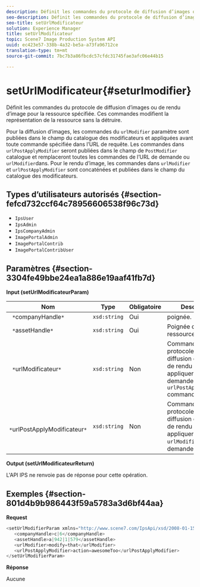 ```yaml
---
description: Définit les commandes du protocole de diffusion d’images ou de rendu d’image pour la ressource spécifiée. Ces commandes modifient la représentation de la ressource sans la détruire.
seo-description: Définit les commandes du protocole de diffusion d’images ou de rendu d’image pour la ressource spécifiée. Ces commandes modifient la représentation de la ressource sans la détruire.
seo-title: setUrlModificateur
solution: Experience Manager
title: setUrlModificateur
topic: Scene7 Image Production System API
uuid: ec423e57-338b-4a32-be5a-a73fa96712ce
translation-type: tm+mt
source-git-commit: 7bc7b3a86fbcdc57cfdc31745fae3afc06e44b15

---
```



# setUrlModificateur{#seturlmodifier}

Définit les commandes du protocole de diffusion d’images ou de rendu d’image pour la ressource spécifiée. Ces commandes modifient la représentation de la ressource sans la détruire.

Pour la diffusion d’images, les commandes du `urlModifier` paramètre sont publiées dans le champ du catalogue des modificateurs et appliquées avant toute commande spécifiée dans l’URL de requête. Les commandes dans `urlPostApplyModifier` seront publiées dans le champ de `PostModifier` catalogue et remplaceront toutes les commandes de l’URL de demande ou `urlModifier`dans. Pour le rendu d’image, les commandes dans `urlModifier` et `urlPostApplyModifier` sont concaténées et publiées dans le champ du catalogue des modificateurs.

## Types d’utilisateurs autorisés {#section-fefcd732ccf64c78956606538f96c73d}

* `IpsUser`
* `IpsAdmin`
* `IpsCompanyAdmin`
* `ImagePortalAdmin`
* `ImagePortalContrib`
* `ImagePortalContribUser`

## Paramètres {#section-3304fe49bbe24ea1a886e19aaf41fb7d}

**Input (setUrlModificateurParam)**

| Nom | Type | Obligatoire | Description |
|---|---|---|---|
| ` *`companyHandle`*` | `xsd:string` | Oui |  poignée. |
| ` *`assetHandle`*` | `xsd:string` | Oui | Poignée de ressource. |
| ` *`urlModificateur`*` | `xsd:string` | Non | Commandes du protocole de diffusion d’images ou de rendu d’image à appliquer avant la demande ou les `urlPostApplyModifier` commandes. |
| ` *`urlPostApplyModificateur`*` | `xsd:string` | Non | Commandes du protocole de diffusion d’images ou de rendu d’image à appliquer après `urlModifier` et demander. |

**Output (setUrlModificateurReturn)**

L&#39;API IPS ne renvoie pas de réponse pour cette opération.

## Exemples {#section-801d4b9b986443f59a5783a3d6bf44aa}

**Request**

```java
<setUrlModifierParam xmlns="http://www.scene7.com/IpsApi/xsd/2008-01-15">
   <companyHandle>c|6</companyHandle>
   <assetHandle>a|942|1|579</assetHandle>
   <urlModifier>modify=that</urlModifier>
   <urlPostApplyModifier>action=awesomeToo</urlPostApplyModifier>
</setUrlModifierParam>
```

**Réponse**

Aucune

